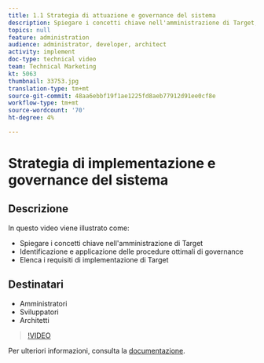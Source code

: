 ```yaml
---
title: 1.1 Strategia di attuazione e governance del sistema
description: Spiegare i concetti chiave nell'amministrazione di Target, identificare e applicare le best practice di governance, requisiti di implementazione di List Target
topics: null
feature: administration
audience: administrator, developer, architect
activity: implement
doc-type: technical video
team: Technical Marketing
kt: 5063
thumbnail: 33753.jpg
translation-type: tm+mt
source-git-commit: 48aa6ebbf19f1ae1225fd8aeb77912d91ee0cf8e
workflow-type: tm+mt
source-wordcount: '70'
ht-degree: 4%

---
```



# Strategia di implementazione e governance del sistema

## Descrizione

In questo video viene illustrato come:

* Spiegare i concetti chiave nell&#39;amministrazione di Target
* Identificazione e applicazione delle procedure ottimali di governance
* Elenca i requisiti di implementazione di Target

## Destinatari

* Amministratori
* Sviluppatori
* Architetti

>[!VIDEO](https://video.tv.adobe.com/v/33753/?quality=12)

Per ulteriori informazioni, consulta la [documentazione](https://docs.adobe.com/content/help/en/target/using/administer/administrating-target.html).
